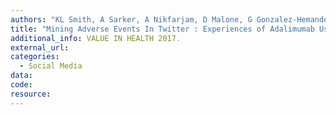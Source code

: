 ```yaml
---
authors: "KL Smith, A Sarker, A Nikfarjam, D Malone, G Gonzalez-Hemandez"
title: "Mining Adverse Events In Twitter : Experiences of Adalimumab Users"
additional_info: VALUE IN HEALTH 2017.
external_url: 
categories:
  - Social Media  
data: 
code:
resource:
---
```

